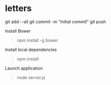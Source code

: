letters
=======


git add --all
git commit -m "Initial commit"
git push


Install Bower 
>npm install -g bower

Install local dependencies
>npm install

Launch application
>node server.js